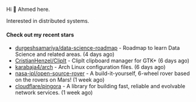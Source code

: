 Hi 👋 Ahmed here.

Interested in distributed systems.

#### Check out my recent stars

- [durgeshsamariya/data-science-roadmap](https://github.com/durgeshsamariya/data-science-roadmap) - Roadmap to learn Data Science and related areas. (4 days ago)
- [CristianHenzel/ClipIt](https://github.com/CristianHenzel/ClipIt) - ClipIt clipboard manager for GTK&#43; (6 days ago)
- [karabaja4/arch](https://github.com/karabaja4/arch) - Arch Linux configuration files. (6 days ago)
- [nasa-jpl/open-source-rover](https://github.com/nasa-jpl/open-source-rover) - A build-it-yourself, 6-wheel rover based on the rovers on Mars! (1 week ago)
- [cloudflare/pingora](https://github.com/cloudflare/pingora) - A library for building fast, reliable and evolvable network services. (1 week ago)


